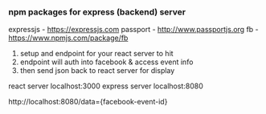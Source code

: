 ### npm packages for express (backend) server

expressjs - https://expressjs.com
passport - http://www.passportjs.org
fb - https://www.npmjs.com/package/fb

1. setup and endpoint for your react server to hit
2. endpoint will auth into facebook & access event info
3. then send json back to react server for display

react server localhost:3000
express server localhost:8080

http://localhost:8080/data={facebook-event-id}
